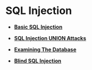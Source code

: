 # SQL Injection 

- [**Basic SQL Injection**](https://github.com/hackerbytrade/Hacker-Docs/blob/c5d3ad3911aabd97f88867e097989ebe4550417d/PortSwigger/SQL%20Injection/sql_basic.md)

- [**SQL Injection UNION Attacks**](https://github.com/hackerbytrade/Hacker-Docs/blob/9e8136521216e9c29d478190488a42402b34d1ae/PortSwigger/SQL%20Injection/sql_union.md)

- [**Examining The Database**](https://github.com/hackerbytrade/Hacker-Docs/blob/f695b174404a5620c4cac7f58a3f632f64517614/PortSwigger/SQL%20Injection/sql_examine_database.md)

- [**Blind SQL Injection**](https://github.com/hackerbytrade/Hacker-Docs/blob/fac62f0a820c2aaefb686487ae8992df92c3a4de/PortSwigger/SQL%20Injection/sql_blind.md)

